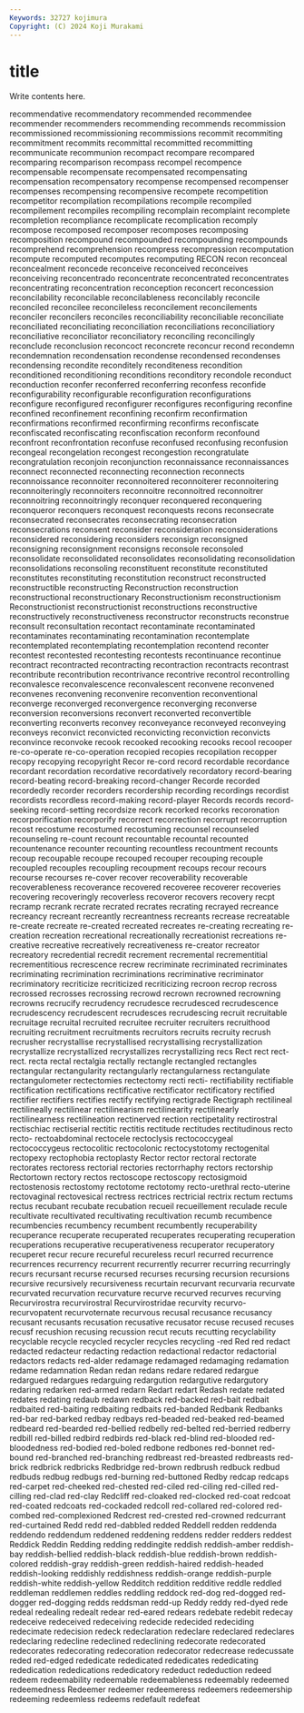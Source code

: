 ```yaml
---
Keywords: 32727 kojimura
Copyright: (C) 2024 Koji Murakami
---
```


# title

Write contents here.



recommendative recommendatory recommended recommendee recommender recommenders recommending recommends recommission
recommissioned recommissioning recommissions recommit recommiting recommitment recommits recommittal recommitted recommitting
recommunicate recommunion recompact recompare recompared recomparing recomparison recompass recompel recompence
recompensable recompensate recompensated recompensating recompensation recompensatory recompense recompensed recompenser recompenses
recompensing recompensive recompete recompetition recompetitor recompilation recompilations recompile recompiled recompilement
recompiles recompiling recomplain recomplaint recomplete recompletion recompliance recomplicate recomplication recomply
recompose recomposed recomposer recomposes recomposing recomposition recompound recompounded recompounding recompounds
recomprehend recomprehension recompress recompression recomputation recompute recomputed recomputes recomputing RECON
recon reconceal reconcealment reconcede reconceive reconceived reconceives reconceiving reconcentrado reconcentrate
reconcentrated reconcentrates reconcentrating reconcentration reconception reconcert reconcession reconcilability reconcilable reconcilableness
reconcilably reconcile reconciled reconcilee reconcileless reconcilement reconcilements reconciler reconcilers reconciles
reconciliability reconciliable reconciliate reconciliated reconciliating reconciliation reconciliations reconciliatiory reconciliative reconciliator
reconciliatory reconciling reconcilingly reconclude reconclusion reconcoct reconcrete reconcur recond recondemn
recondemnation recondensation recondense recondensed recondenses recondensing recondite reconditely reconditeness recondition
reconditioned reconditioning reconditions reconditory recondole reconduct reconduction reconfer reconferred reconferring
reconfess reconfide reconfigurability reconfigurable reconfiguration reconfigurations reconfigure reconfigured reconfigurer reconfigures
reconfiguring reconfine reconfined reconfinement reconfining reconfirm reconfirmation reconfirmations reconfirmed reconfirming
reconfirms reconfiscate reconfiscated reconfiscating reconfiscation reconform reconfound reconfront reconfrontation reconfuse
reconfused reconfusing reconfusion recongeal recongelation recongest recongestion recongratulate recongratulation reconjoin
reconjunction reconnaissance reconnaissances reconnect reconnected reconnecting reconnection reconnects reconnoissance reconnoiter
reconnoitered reconnoiterer reconnoitering reconnoiteringly reconnoiters reconnoitre reconnoitred reconnoitrer reconnoitring reconnoitringly
reconquer reconquered reconquering reconqueror reconquers reconquest reconquests recons reconsecrate reconsecrated
reconsecrates reconsecrating reconsecration reconsecrations reconsent reconsider reconsideration reconsiderations reconsidered reconsidering
reconsiders reconsign reconsigned reconsigning reconsignment reconsigns reconsole reconsoled reconsolidate reconsolidated
reconsolidates reconsolidating reconsolidation reconsolidations reconsoling reconstituent reconstitute reconstituted reconstitutes reconstituting
reconstitution reconstruct reconstructed reconstructible reconstructing Reconstruction reconstruction reconstructional reconstructionary Reconstructionism
reconstructionism Reconstructionist reconstructionist reconstructions reconstructive reconstructively reconstructiveness reconstructor reconstructs reconstrue
reconsult reconsultation recontact recontaminate recontaminated recontaminates recontaminating recontamination recontemplate recontemplated
recontemplating recontemplation recontend reconter recontest recontested recontesting recontests recontinuance recontinue
recontract recontracted recontracting recontraction recontracts recontrast recontribute recontribution recontrivance recontrive
recontrol recontrolling reconvalesce reconvalescence reconvalescent reconvene reconvened reconvenes reconvening reconvenire
reconvention reconventional reconverge reconverged reconvergence reconverging reconverse reconversion reconversions reconvert
reconverted reconvertible reconverting reconverts reconvey reconveyance reconveyed reconveying reconveys reconvict
reconvicted reconvicting reconviction reconvicts reconvince reconvoke recook recooked recooking recooks
recool recooper re-co-operate re-co-operation recopied recopies recopilation recopper recopy recopying
recopyright Recor re-cord record recordable recordance recordant recordation recordative recordatively
recordatory record-bearing record-beating record-breaking record-changer Recorde recorded recordedly recorder recorders
recordership recording recordings recordist recordists recordless record-making record-player Records records
record-seeking record-setting recordsize recork recorked recorks recoronation recorporification recorporify recorrect
recorrection recorrupt recorruption recost recostume recostumed recostuming recounsel recounseled recounseling
re-count recount recountable recountal recounted recountenance recounter recounting recountless recountment
recounts recoup recoupable recoupe recouped recouper recouping recouple recoupled recouples
recoupling recoupment recoups recour recours recourse recourses re-cover recover recoverability
recoverable recoverableness recoverance recovered recoveree recoverer recoveries recovering recoveringly recoverless
recoveror recovers recovery recpt recramp recrank recrate recrated recrates recrating
recrayed recreance recreancy recreant recreantly recreantness recreants recrease recreatable re-create
recreate re-created recreated recreates re-creating recreating re-creation recreation recreational recreationally
recreationist recreations re-creative recreative recreatively recreativeness re-creator recreator recreatory recredential
recredit recrement recremental recrementitial recrementitious recrescence recrew recriminate recriminated recriminates
recriminating recrimination recriminations recriminative recriminator recriminatory recriticize recriticized recriticizing recroon
recrop recross recrossed recrosses recrossing recrowd recrown recrowned recrowning recrowns
recrucify recrudency recrudesce recrudesced recrudescence recrudescency recrudescent recrudesces recrudescing recruit
recruitable recruitage recruital recruited recruitee recruiter recruiters recruithood recruiting recruitment
recruitments recruitors recruits recruity recrush recrusher recrystallise recrystallised recrystallising recrystallization
recrystallize recrystallized recrystallizes recrystallizing recs Rect rect rect- rect. recta
rectal rectalgia rectally rectangle rectangled rectangles rectangular rectangularity rectangularly rectangularness
rectangulate rectangulometer rectectomies rectectomy recti recti- rectifiability rectifiable rectification rectifications
rectificative rectificator rectificatory rectified rectifier rectifiers rectifies rectify rectifying rectigrade
Rectigraph rectilineal rectilineally rectilinear rectilinearism rectilinearity rectilinearly rectilinearness rectilineation rectinerved
rection rectipetality rectirostral rectischiac rectiserial rectitic rectitis rectitude rectitudes rectitudinous
recto recto- rectoabdominal rectocele rectoclysis rectococcygeal rectococcygeus rectocolitic rectocolonic rectocystotomy
rectogenital rectopexy rectophobia rectoplasty Rector rector rectoral rectorate rectorates rectoress
rectorial rectories rectorrhaphy rectors rectorship Rectortown rectory rectos rectoscope rectoscopy
rectosigmoid rectostenosis rectostomy rectotome rectotomy recto-urethral recto-uterine rectovaginal rectovesical rectress
rectrices rectricial rectrix rectum rectums rectus recubant recubate recubation recueil
recueillement reculade recule recultivate recultivated recultivating recultivation recumb recumbence recumbencies
recumbency recumbent recumbently recuperability recuperance recuperate recuperated recuperates recuperating recuperation
recuperations recuperative recuperativeness recuperator recuperatory recuperet recur recure recureful recureless
recurl recurred recurrence recurrences recurrency recurrent recurrently recurrer recurring recurringly
recurs recursant recurse recursed recurses recursing recursion recursions recursive recursively
recursiveness recurtain recurvant recurvaria recurvate recurvated recurvation recurvature recurve recurved
recurves recurving Recurvirostra recurvirostral Recurvirostridae recurvity recurvo- recurvopatent recurvoternate recurvous
recusal recusance recusancy recusant recusants recusation recusative recusator recuse recused
recuses recusf recushion recusing recussion recut recuts recutting recyclability recyclable
recycle recycled recycler recycles recycling -red Red red redact redacted
redacteur redacting redaction redactional redactor redactorial redactors redacts red-alder redamage
redamaged redamaging redamation redame redamnation Redan redan redans redare redared
redargue redargued redargues redarguing redargution redargutive redargutory redaring redarken red-armed
redarn Redart redart Redash redate redated redates redating redaub redawn
redback red-backed red-bait redbait redbaited red-baiting redbaiting redbaits red-banded Redbank
Redbanks red-bar red-barked redbay redbays red-beaded red-beaked red-beamed redbeard red-bearded
red-bellied redbelly red-belted red-berried redberry redbill red-billed redbird redbirds red-black
red-blind red-blooded red-bloodedness red-bodied red-boled redbone redbones red-bonnet red-bound red-branched
red-branching redbreast red-breasted redbreasts red-brick redbrick redbricks Redbridge red-brown redbrush
redbuck redbud redbuds redbug redbugs red-burning red-buttoned Redby redcap redcaps
red-carpet red-cheeked red-chested red-ciled red-ciling red-cilled red-cilling red-clad red-clay Redcliff
red-cloaked red-clocked red-coat redcoat red-coated redcoats red-cockaded redcoll red-collared red-colored
red-combed red-complexioned Redcrest red-crested red-crowned redcurrant red-curtained Redd redd red-dabbled
redded Reddell redden reddenda reddendo reddendum reddened reddening reddens redder
redders reddest Reddick Reddin Redding redding reddingite reddish reddish-amber reddish-bay
reddish-bellied reddish-black reddish-blue reddish-brown reddish-colored reddish-gray reddish-green reddish-haired reddish-headed reddish-looking
reddishly reddishness reddish-orange reddish-purple reddish-white reddish-yellow Redditch reddition redditive reddle
reddled reddleman reddlemen reddles reddling reddock red-dog red-dogged red-dogger red-dogging
redds reddsman redd-up Reddy reddy red-dyed rede redeal redealing redealt
redear red-eared redears redebate redebit redecay redeceive redeceived redeceiving redecide
redecided redeciding redecimate redecision redeck redeclaration redeclare redeclared redeclares redeclaring
redecline redeclined redeclining redecorate redecorated redecorates redecorating redecoration redecorator redecrease
redecussate reded red-edged rededicate rededicated rededicates rededicating rededication rededications rededicatory
rededuct rededuction redeed redeem redeemability redeemable redeemableness redeemably redeemed redeemedness
Redeemer redeemer redeemeress redeemers redeemership redeeming redeemless redeems redefault redefeat

